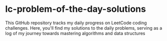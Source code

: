 # lc-problem-of-the-day-solutions
This GitHub repository tracks my daily progress on LeetCode coding challenges. Here, you'll find my solutions to the daily problems, serving as a log of my journey towards mastering algorithms and data structures
